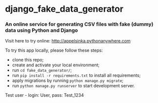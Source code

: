 # django_fake_data_generator
### An online service for generating CSV files with fake (dummy) data using Python and Django

Visit here to try online: http://appelsinka.pythonanywhere.com

To try this app locally, please follow these steps:
- clone this repo;
- create and activate your local environment;
- run `cd fake_data_generator/`;
- run `pip install -r requirements.txt` to install all requirements;
- apply migrations by running `python manage.py migrate`;
- run `python manage.py runserver` to start development server.

Test user - login: User, pass: Test_1234
